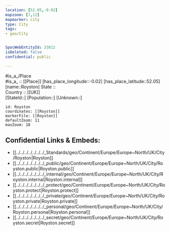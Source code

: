 ```yaml
---
location: [52.05,-0.02] 
mapzoom: [7,12] 
mapmarker: city 
type: City
tags:
- geo/City


SpocWebEntityId: 33812
isDeleted: false
confidential: public

---
```

#is_a_/Place  
#is_a_ :: [[Place]] 
[has_place_longitude::-0.02] 
[has_place_latitude::52.05] 
[name::Royston] 
State ::  
Country :: [[UK]]  
[StateId::] 
[Population::] 
[Unknown::] 


```leaflet
id: Royston
coordinates: [[Royston]] 
markerFile: [[Royston]] 
defaultZoom: 11 
maxZoom: 18
```


## Confidential Links & Embeds: 
- [[../../../../../../../_Standards/geo/Continent/Europe/Europe~North/UK/City/Royston|Royston]] 
- [[../../../../../../../_public/geo/Continent/Europe/Europe~North/UK/City/Royston.public|Royston.public]] 
- [[../../../../../../../_internal/geo/Continent/Europe/Europe~North/UK/City/Royston.internal|Royston.internal]] 
- [[../../../../../../../_protect/geo/Continent/Europe/Europe~North/UK/City/Royston.protect|Royston.protect]] 
- [[../../../../../../../_private/geo/Continent/Europe/Europe~North/UK/City/Royston.private|Royston.private]] 
- [[../../../../../../../_personal/geo/Continent/Europe/Europe~North/UK/City/Royston.personal|Royston.personal]] 
- [[../../../../../../../_secret/geo/Continent/Europe/Europe~North/UK/City/Royston.secret|Royston.secret]] 
